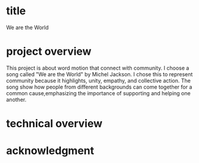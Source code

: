 # title
We are the World
# project overview
This project is about word motion that connect with community. I choose a song called "We are the World" by Michel Jackson. I chose this to represent community because it highlights, unity, empathy, and collective action. The song show how people from different backgrounds can come together for a common cause,emphasizing the importance of supporting and helping one another.
# technical overview

# acknowledgment
